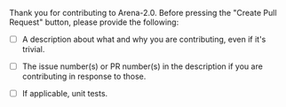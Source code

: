 Thank you for contributing to Arena-2.0. Before pressing the "Create Pull Request" button, please provide the following:

- [ ] A description about what and why you are contributing, even if it's trivial.

- [ ] The issue number(s) or PR number(s) in the description if you are contributing in response to those.

- [ ] If applicable, unit tests.
